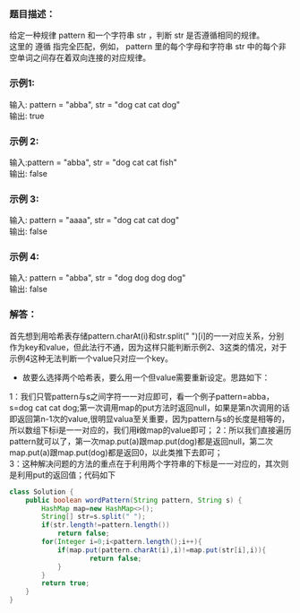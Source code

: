 ### 题目描述：    
给定一种规律 pattern 和一个字符串 str ，判断 str 是否遵循相同的规律。    
这里的 遵循 指完全匹配，例如， pattern 里的每个字母和字符串 str 中的每个非空单词之间存在着双向连接的对应规律。

### 示例1:   
输入: pattern = "abba", str = "dog cat cat dog"   
输出: true

### 示例 2:    
输入:pattern = "abba", str = "dog cat cat fish"         
输出: false   

### 示例 3:     
输入: pattern = "aaaa", str = "dog cat cat dog"   
输出: false   

### 示例 4:    
输入: pattern = "abba", str = "dog dog dog dog"     
输出: false    
 
### 解答：    
首先想到用哈希表存储pattern.charAt(i)和str.split(" ")[i]的一一对应关系，分别作为key和value，但此法行不通，因为这样只能判断示例2、3这类的情况，对于示例4这种无法判断一个value只对应一个key。   
* 故要么选择两个哈希表，要么用一个但value需要重新设定。思路如下：    

1：我们只管pattern与s之间字符一一对应即可，看一个例子pattern=abba，s=dog cat cat dog;第一次调用map的put方法时返回null，如果是第n次调用的话即返回第n-1次的value,很明显valua至关重要，因为pattern与s的长度是相等的，所以数组下标i是一一对应的，我们用**i**做map的value即可；
2：所以我们直接遍历pattern就可以了，第一次map.put(a)跟map.put(dog)都是返回null，第二次map.put(a)跟map.put(dog)都是返回0，以此类推下去即可；       
3：这种解决问题的方法的重点在于利用两个字符串的下标是一一对应的，其次则是利用put的返回值；代码如下         
```java
class Solution {
    public boolean wordPattern(String pattern, String s) {
        HashMap map=new HashMap<>();
        String[] str=s.split(" ");
        if(str.length!=pattern.length())
            return false;
        for(Integer i=0;i<pattern.length();i++){
            if(map.put(pattern.charAt(i),i)!=map.put(str[i],i)){
                    return false;
            }
        }
        return true;
    }
}
```
